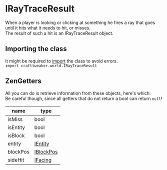 # IRayTraceResult

When a player is looking or clicking at something he fires a ray that goes until it hits what it needs to hit, or misses.  
The result of such a hit is an IRayTraceResult object.

## Importing the class
It might be required to [import](/AdvancedFunctions/Import/) the class to avoid errors.  
`import crafttweaker.world.IRayTraceResult`

## ZenGetters
All you can do is retrieve information from these objects, here's which:  
Be careful though, since all getters that do not return a bool can return `null`!

| name      | type                                  |
|-----------|---------------------------------------|
| isMiss    | bool                                  |
| isEntity  | bool                                  |
| isBlock   | bool                                  |
| entity    | [IEntity](/Vanilla/Entities/IEntity/)  |
| blockPos  | [IBlockPos](/Vanilla/World/IBlockPos/) |
| sideHit   | [IFacing](/Vanilla/World/IFacing/)     |